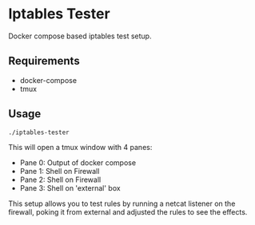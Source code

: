# Iptables Tester

Docker compose based iptables test setup.

## Requirements

* docker-compose
* tmux

## Usage

```no-highlight
./iptables-tester
```

This will open a tmux window with 4 panes:

* Pane 0: Output of docker compose
* Pane 1: Shell on Firewall
* Pane 2: Shell on Firewall
* Pane 3: Shell on 'external' box

This setup allows you to test rules by running a netcat listener on the
firewall, poking it from external and adjusted the rules to see the effects.
